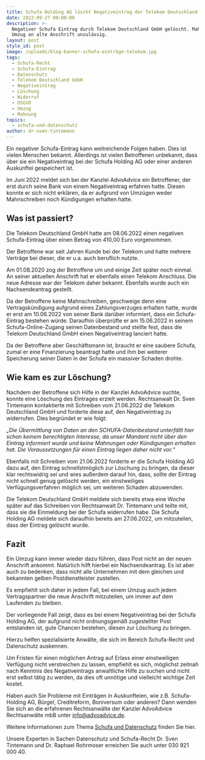 ```yaml
---
title: Schufa Holding AG löscht Negativeintrag der Telekom Deutschland GmbH
date: 2022-09-27 00:00:00
description: >-
  Negativer Schufa Eintrag durch Telekom Deutschland GmbH gelöscht. Mahnung nach
  Umzug an alte Anschrift unzulässig. 
layout: post
style_id: post
image: /uploads/blog-banner-schufa-einträge-telekom.jpg
tags:
  - Schufa-Recht
  - Schufa-Eintrag
  - Datenschutz
  - Telekom Deutschland GmbH
  - Negativeintrag
  - Löschung
  - Widerruf
  - DSGVO
  - Umzug
  - Mahnung
topics:
  - schufa-und-datenschutz
author: dr-sven-tintemann
---
```

Ein negativer Schufa-Eintrag kann weitreichende Folgen haben. Dies ist vielen Menschen bekannt. Allerdings ist vielen Betroffenen unbekannt, dass über sie ein Negativeintrag bei der Schufa Holding AG oder einer anderen Auskunftei gespeichert ist.

Im Juni 2022 meldet sich bei der Kanzlei AdvoAdvice ein Betroffener, der erst durch seine Bank von einem Negativeintrag erfahren hatte. Diesen konnte er sich nicht erklären, da er aufgrund von Umzügen weder Mahnschreiben noch Kündigungen erhalten hatte.

## **Was ist passiert?**

Die Telekom Deutschland GmbH hatte am 08.06.2022 einen negativen Schufa-Eintrag über einen Betrag von 410,00 Euro vorgenommen.

Der Betroffene war seit Jahren Kunde bei der Telekom und hatte mehrere Verträge bei dieser, die er u.a. auch beruflich nutzte.

Am 01.08.2020 zog der Betroffene um und einige Zeit später noch einmal. An seiner aktuellen Anschrift hat er ebenfalls einen Telekom Anschluss. Die neue Adresse war der Telekom daher bekannt. Ebenfalls wurde auch ein Nachsendeantrag gestellt.

Da der Betroffene keine Mahnschreiben, geschweige denn eine Vertragskündigung aufgrund eines Zahlungsverzuges erhalten hatte, wurde er erst am 10.06.2022 von seiner Bank darüber informiert, dass ein Schufa-Eintrag bestehen würde. Daraufhin überprüfte er am 15.06.2022 in seinem Schufa-Online-Zugang seinen Datenbestand und stellte fest, dass die Telekom Deutschland GmbH einen Negativeintrag lanciert hatte.

Da der Betroffene aber Geschäftsmann ist, braucht er eine saubere Schufa, zumal er eine Finanzierung beantragt hatte und ihm bei weiterer Speicherung seiner Daten in der Schufa ein massiver Schaden drohte.

## **Wie kam es zur Löschung?**

Nachdem der Betroffene sich Hilfe in der Kanzlei AdvoAdvice suchte, konnte eine Löschung des Eintrages erzielt werden. Rechtsanwalt Dr. Sven Tintemann kontaktierte mit Schreiben vom 21.06.2022 die Telekom Deutschland GmbH und forderte diese auf, den Negativeintrag zu widerrufen. Dies begründet er wie folgt:

*„Die Übermittlung von Daten an den SCHUFA-Datenbestand unterfällt hier schon keinem berechtigten Interesse, da unser Mandant nicht über den Eintrag informiert wurde und keine Mahnungen oder Kündigungen erhalten hat. Die Voraussetzungen für einen Eintrag liegen daher nicht vor.“*

Ebenfalls mit Schreiben vom 21.06.2022 forderte er die Schufa Holding AG dazu auf, den Eintrag schnellstmöglich zur Löschung zu bringen, da dieser klar rechtswidrig sei und wies außerdem darauf hin, dass, sollte der Eintrag nicht schnell genug gelöscht werden, ein einstweiliges Verfügungsverfahren möglich sei, um weiteren Schaden abzuwenden.

Die Telekom Deutschland GmbH meldete sich bereits etwa eine Woche später auf das Schreiben von Rechtsanwalt Dr. Tintemann und teilte mit, dass sie die Einmeldung bei der Schufa widerrufen habe. Die Schufa Holding AG meldete sich daraufhin bereits am 27.06.2022, um mitzuteilen, dass der Eintrag gelöscht wurde.&nbsp; &nbsp;

## **Fazit**

Ein Umzug kann immer wieder dazu führen, dass Post nicht an der neuen Anschrift ankommt. Natürlich hilft hierbei ein Nachsendeantrag. Es ist aber auch zu bedenken, dass nicht alle Unternehmen mit dem gleichen und bekannten gelben Postdienstleister zustellen.

Es empfiehlt sich daher in jedem Fall, bei einem Umzug auch jedem Vertragspartner die neue Anschrift mitzuteilen, um immer auf dem Laufenden zu bleiben.

Der vorliegende Fall zeigt, dass es bei einem Negativeintrag bei der Schufa Holding AG, der aufgrund nicht ordnungsgemäß zugestellter Post entstanden ist, gute Chancen bestehen, diesen zur Löschung zu bringen.

Hierzu helfen spezialisierte Anwälte, die sich im Bereich Schufa-Recht und Datenschutz auskennen.

Um Fristen für einen möglichen Antrag auf Erlass einer einstweiligen Verfügung nicht verstreichen zu lassen, empfiehlt es sich, möglichst zeitnah nach Kenntnis des Negativeintrags anwaltliche Hilfe zu suchen und nicht erst selbst tätig zu werden, da dies oft unnötige und vielleicht wichtige Zeit kostet.

Haben auch Sie Probleme mit Einträgen in Auskunfteien, wie z.B. Schufa-Holding AG, Bürgel, Creditreform, Boniversum oder anderen? Dann wenden Sie sich an die erfahrenen Rechtsanwälte der Kanzlei AdvoAdvice Rechtsanwälte mbB unter [info@advoadvice.de](mailto:info@advoadvice.de).

Weitere Informationen zum Thema [Schufa und Datenschutz](/themen/schufa-und-datenschutz/)&nbsp;finden Sie hier.&nbsp;

Unsere Experten in Sachen Datenschutz und Schufa-Recht Dr. Sven Tintemann und Dr. Raphael Rohrmoser erreichen Sie auch unter 030 921 000 40.
